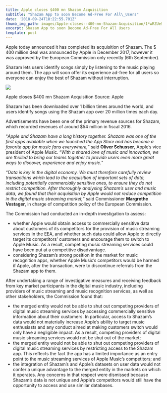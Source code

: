 ```yaml
---
title: Apple closes $400 mn Shazam Acquisition
subtitle: "Shazam App to soon Become Ad-Free For All\_Users"
date: '2018-09-24T18:22:55.701Z'
thumb_img_path: images/Apple-closes--400-mn-Shazam-Acquisition/1*wRZUeSwwZaWGNq6uPC2xuw.jpeg
excerpt: Shazam App to soon Become Ad-Free For All Users
template: post
---
```

Apple today announced it has completed its acquisition of Shazam. The $ 400 million deal was announced by Apple in December 2017, however it was approved by the European Commission only recently (6th September).

Shazam lets users identify songs simply by listening to the music playing around them. The app will soon offer its experience ad-free for all users so everyone can enjoy the best of Shazam without interruption.

![](/images/Apple-closes--400-mn-Shazam-Acquisition/1*wRZUeSwwZaWGNq6uPC2xuw.jpeg)

<figcaption>Apple closes $400 mn Shazam Acquisition Source:&nbsp;Apple</figcaption>

Shazam has been downloaded over 1 billion times around the world, and users identify songs using the Shazam app over 20 million times each day.

Advertisements have been one of the primary revenue sources for Shazam, which recorded revenues of around $54 million in fiscal 2016.

“*Apple and Shazam have a long history together. Shazam was one of the first apps available when we launched the App Store and has become a favorite app for music fans everywhere,*” said **Oliver Schusser**, Apple’s vice president of Apple Music. “*With a shared love of music and innovation, we are thrilled to bring our teams together to provide users even more great ways to discover, experience and enjoy music.*”

*“Data is key in the digital economy. We must therefore carefully review transactions which lead to the acquisition of important sets of data, including potentially commercially sensitive ones, to ensure they do not restrict competition. After thoroughly analysing Shazam’s user and music data, we found that their acquisition by Apple would not reduce competition in the digital music streaming market,”* said Commissioner **Margrethe Vestager**, in charge of competition policy of the European Commission.

The Commission had conducted an in-depth investigation to assess:

*   whether Apple would obtain access to commercially sensitive data about customers of its competitors for the provision of music streaming services in the EEA, and whether such data could allow Apple to directly target its competitors’ customers and encourage them to switch to Apple Music. As a result, competing music streaming services could have been put at a competitive disadvantage.
*   considering Shazam’s strong position in the market for music recognition apps, whether Apple Music’s competitors would be harmed if Apple, after the transaction, were to discontinue referrals from the Shazam app to them.

After undertaking a range of investigative measures and receiving feedback from key market participants in the digital music industry, including providers of music streaming and music recognition services, as well as other stakeholders, the Commission found that:

*   the merged entity would not be able to shut out competing providers of digital music streaming services by accessing commercially sensitive information about their customers. In particular, access to Shazam’s data would not materially increase Apple’s ability to target music enthusiasts and any conduct aimed at making customers switch would only have a negligible impact. As a result, competing providers of digital music streaming services would not be shut out of the market;
*   the merged entity would not be able to shut out competing providers of digital music streaming services by restricting access to the Shazam app. This reflects the fact the app has a limited importance as an entry point to the music streaming services of Apple Music’s competitors; and
*   the integration of Shazam’s and Apple’s datasets on user data would not confer a unique advantage to the merged entity in the markets on which it operates. Any concerns in that respect were dismissed because Shazam’s data is not unique and Apple’s competitors would still have the opportunity to access and use similar databases.

